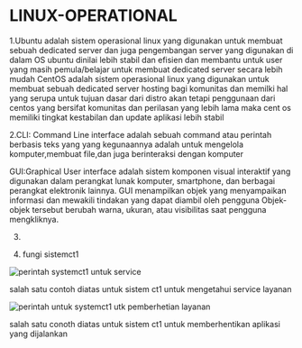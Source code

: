 # LINUX-OPERATIONAL

1.Ubuntu adalah sistem operasional linux yang digunakan untuk membuat sebuah dedicated server dan juga pengembangan server yang digunakan di dalam OS ubuntu dinilai lebih stabil dan efisien
dan membantu untuk user yang masih pemula/belajar untuk membuat dedicated server secara lebih mudah
CentOS adalah sistem operasional linux yang digunakan untuk membuat sebuah dedicated server hosting bagi komunitas dan memilki hal yang serupa untuk tujuan dasar dari distro 
akan tetapi penggunaan dari centos yang bersifat komunitas dan perilasan yang lebih lama maka cent os memiliki tingkat kestabilan dan update aplikasi lebih stabil

2.CLI: Command Line interface adalah sebuah command atau perintah berbasis teks yang yang kegunaannya adalah untuk mengelola komputer,membuat file,dan juga berinteraksi dengan komputer



GUI:Graphical User interface adalah sistem komponen visual interaktif yang digunakan dalam perangkat lunak komputer, smartphone, dan berbagai perangkat elektronik lainnya. 
GUI menampilkan objek yang menyampaikan informasi dan mewakili tindakan yang dapat diambil oleh pengguna Objek-objek tersebut berubah warna, ukuran, atau visibilitas saat pengguna
mengkliknya.




3.













4. fungi sistemct1

![perintah systemct1 untuk service](https://github.com/devops18-dumbways-yusufihza/LINUX-OPERATIONAL/assets/164095170/7f3a2144-54d4-4564-9c11-554c513eb0cc)

salah satu contoh diatas untuk sistem ct1 untuk mengetahui service layanan



![perintah untuk systemct1 utk pemberhetian layanan](https://github.com/devops18-dumbways-yusufihza/LINUX-OPERATIONAL/assets/164095170/61348fc5-9d79-456c-91f0-9fe8f67bbe1d)

salah satu conoth diatas untuk sistem ct1 untuk memberhentikan aplikasi yang dijalankan
